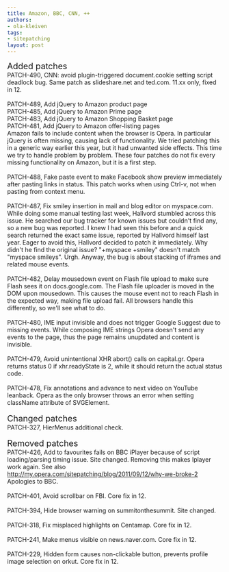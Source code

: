 ```yaml
---
title: Amazon, BBC, CNN, ++
authors:
- ola-kleiven
tags:
- sitepatching
layout: post
---
```

<span style="font-size: 140%">Added patches</span><br/>PATCH-490, CNN: avoid plugin-triggered document.cookie setting script deadlock bug. Same patch as slideshare.net and ted.com. 11.xx only, fixed in 12.<br/><br/>PATCH-489, Add jQuery to Amazon product page<br/>PATCH-485, Add jQuery to Amazon Prime page<br/>PATCH-483, Add jQuery to Amazon Shopping Basket page<br/>PATCH-481, Add jQuery to Amazon offer-listing pages<br/>Amazon fails to include content when the browser is Opera. In particular jQuery is often missing, causing lack of functionality. We tried patching this in a generic way earlier this year, but it had unwanted side effects. This time we try to handle problem by problem. These four patches do not fix every missing functionality on Amazon, but it is a first step.<br/><br/>PATCH-488, Fake paste event to make Facebook show preview immediately after pasting links in status. This patch works when using Ctrl-v, not when pasting from context menu.<br/><br/>PATCH-487, Fix smiley insertion in mail and blog editor on myspace.com. While doing some manual testing last week, Hallvord stumbled across this issue. He searched our bug tracker for known issues but couldn&#39;t find any, so a new bug was reported. I knew I had seen this before and a quick search returned the exact same issue, reported by Hallvord himself last year. Eager to avoid this, Hallvord decided to patch it immediately. Why didn&#39;t he find the original issue? &quot;+myspace +smiley&quot; doesn&#39;t match &quot;myspace smileys&quot;. Urgh. Anyway, the bug is about stacking of iframes and related mouse events.<br/><br/>PATCH-482, Delay mousedown event on Flash file upload to make sure Flash sees it on docs.google.com. The Flash file uploader is moved in the DOM upon mousedown. This causes the mouse event not to reach Flash in the expected way, making file upload fail. All browsers handle this differently, so we&#39;ll see what to do.<br/><br/>PATCH-480, IME input invisible and does not trigger Google Suggest due to missing events. While composing IME strings Opera doesn&#39;t send any events to the page, thus the page remains unupdated and content is invisible.<br/><br/>PATCH-479, Avoid unintentional XHR abort() calls on capital.gr. Opera returns status 0 if xhr.readyState is 2, while it should return the actual status code.<br/><br/>PATCH-478, Fix annotations and advance to next video on YouTube leanback. Opera as the only browser throws an error when setting className attribute of SVGElement.<br/><br/><span style="font-size: 140%">Changed patches</span><br/>PATCH-327, HierMenus additional check.<br/><br/><span style="font-size: 140%">Removed patches</span><br/>PATCH-426, Add to favourites fails on BBC iPlayer because of script loading/parsing timing issue. Site changed. Removing this makes Iplayer work again. See also <a href="http://my.opera.com/sitepatching/blog/2011/09/12/why-we-broke-2" target="_blank">http://my.opera.com/sitepatching/blog/2011/09/12/why-we-broke-2</a> Apologies to BBC.<br/><br/>PATCH-401, Avoid scrollbar on FBI. Core fix in 12.<br/><br/>PATCH-394, Hide browser warning on summitonthesummit. Site changed.<br/><br/>PATCH-318, Fix misplaced highlights on Centamap. Core fix in 12.<br/><br/>PATCH-241, Make menus visible on news.naver.com. Core fix in 12.<br/><br/>PATCH-229, Hidden form causes non-clickable button, prevents profile image selection on orkut. Core fix in 12.
